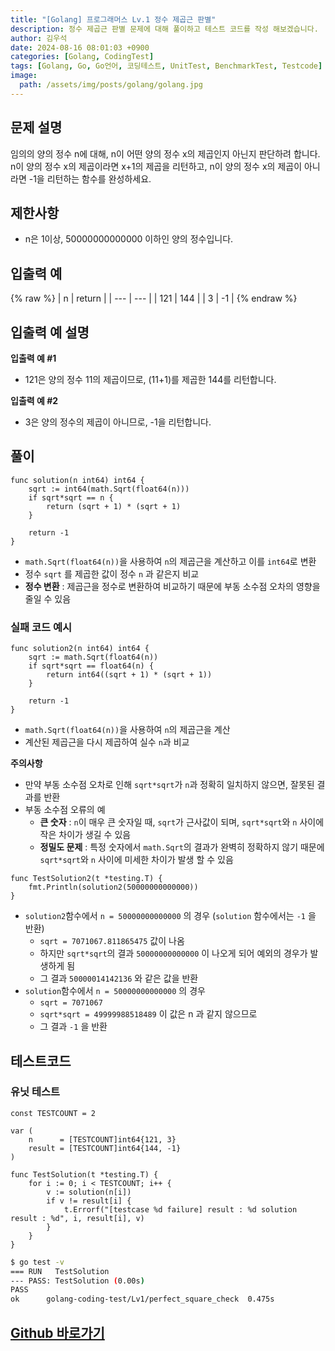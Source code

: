 ```yaml
---
title: "[Golang] 프로그래머스 Lv.1 정수 제곱근 판별"
description: 정수 제곱근 판별 문제에 대해 풀이하고 테스트 코드를 작성 해보겠습니다.
author: 김우석
date: 2024-08-16 08:01:03 +0900
categories: [Golang, CodingTest]
tags: [Golang, Go, Go언어, 코딩테스트, UnitTest, BenchmarkTest, Testcode]
image:
  path: /assets/img/posts/golang/golang.jpg
---
```


## 문제 설명
임의의 양의 정수 n에 대해, n이 어떤 양의 정수 x의 제곱인지 아닌지 판단하려 합니다.
n이 양의 정수 x의 제곱이라면 x+1의 제곱을 리턴하고, n이 양의 정수 x의 제곱이 아니라면 -1을 리턴하는 함수를 완성하세요.


## 제한사항
- n은 1이상, 50000000000000 이하인 양의 정수입니다.


## 입출력 예
{% raw %}
| n | return |
| --- | --- |
| 121 | 144 |
| 3 | \-1 |
{% endraw %}


## 입출력 예 설명
**입출력 예 #1**

- 121은 양의 정수 11의 제곱이므로, (11+1)를 제곱한 144를 리턴합니다.

**입출력 예 #2**

- 3은 양의 정수의 제곱이 아니므로, -1을 리턴합니다.

## 풀이 
```golang
func solution(n int64) int64 {
	sqrt := int64(math.Sqrt(float64(n)))
	if sqrt*sqrt == n {
		return (sqrt + 1) * (sqrt + 1)
	}

	return -1
}
```

- `math.Sqrt(float64(n))`을 사용하여 `n`의 제곱근을 계산하고 이를 `int64`로 변환
- 정수 `sqrt` 를 제곱한 값이 정수 `n` 과 같은지 비교
- **정수 변환** : 제곱근을 정수로 변환하여 비교하기 때문에 부동 소수점 오차의 영향을 줄일 수 있음


### 실패 코드 예시
```golang
func solution2(n int64) int64 {
	sqrt := math.Sqrt(float64(n))
	if sqrt*sqrt == float64(n) {
		return int64((sqrt + 1) * (sqrt + 1))
	}

	return -1
}
```

- `math.Sqrt(float64(n))`을 사용하여 `n`의 제곱근을 계산
- 계산된 제곱근을 다시 제곱하여 실수 `n`과 비교

**주의사항**

- 만약 부동 소수점 오차로 인해 `sqrt*sqrt`가 `n`과 정확히 일치하지 않으면, 잘못된 결과를 반환
- 부동 소수점 오류의 예
	- **큰 숫자** : `n`이 매우 큰 숫자일 때, `sqrt`가 근사값이 되며, `sqrt*sqrt`와 `n` 사이에 작은 차이가 생길 수 있음
	- **정밀도 문제** : 특정 숫자에서 `math.Sqrt`의 결과가 완벽히 정확하지 않기 때문에 `sqrt*sqrt`와 `n` 사이에 미세한 차이가 발생 할 수 있음

```golang
func TestSolution2(t *testing.T) {
	fmt.Println(solution2(50000000000000))
}
```


- `solution2`함수에서 `n = 50000000000000` 의 경우 (`solution` 함수에서는 `-1` 을 반환)
	- `sqrt = 7071067.811865475` 값이 나옴
	- 하지만 `sqrt*sqrt`의 결과 `50000000000000` 이 나오게 되어 예외의 경우가 발생하게 됨
	- 그 결과 `50000014142136` 와 같은 값을 반환
- `solution`함수에서 `n = 50000000000000` 의 경우
	- `sqrt = 7071067`
	- `sqrt*sqrt = 49999988518489` 이 값은 n 과 같지 않으므로
	- 그 결과 `-1` 을 반환


## 테스트코드
### 유닛 테스트
```golang
const TESTCOUNT = 2

var (
	n      = [TESTCOUNT]int64{121, 3}
	result = [TESTCOUNT]int64{144, -1}
)

func TestSolution(t *testing.T) {
	for i := 0; i < TESTCOUNT; i++ {
		v := solution(n[i])
		if v != result[i] {
			t.Errorf("[testcase %d failure] result : %d solution result : %d", i, result[i], v)
		}
	}
}
```

```bash
$ go test -v
=== RUN   TestSolution
--- PASS: TestSolution (0.00s)
PASS
ok      golang-coding-test/Lv1/perfect_square_check  0.475s
```


## [Github 바로가기](https://github.com/kr-goos/coding-test-solutions/tree/master/programmers/Lv1/perfect_square_check)